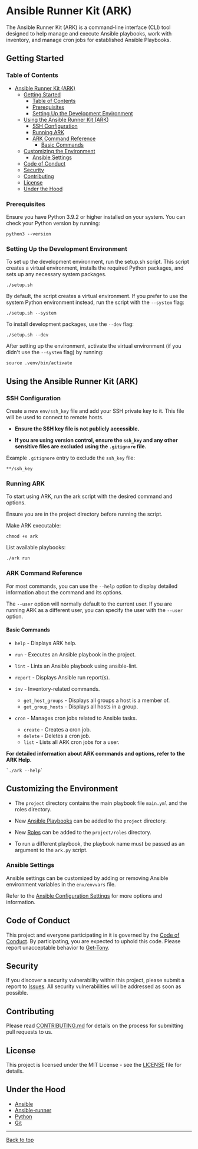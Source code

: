 # Ansible Runner Kit (ARK)

The Ansible Runner Kit (ARK) is a command-line interface (CLI) tool designed to help manage and execute Ansible playbooks, work with inventory, and manage cron jobs for established Ansible Playbooks.

## Getting Started

### Table of Contents

- [Ansible Runner Kit (ARK)](#ansible-runner-kit-ark)
  - [Getting Started](#getting-started)
    - [Table of Contents](#table-of-contents)
    - [Prerequisites](#prerequisites)
    - [Setting Up the Development Environment](#setting-up-the-development-environment)
  - [Using the Ansible Runner Kit (ARK)](#using-the-ansible-runner-kit-ark)
    - [SSH Configuration](#ssh-configuration)
    - [Running ARK](#running-ark)
    - [ARK Command Reference](#ark-command-reference)
      - [Basic Commands](#basic-commands)
  - [Customizing the Environment](#customizing-the-environment)
    - [Ansible Settings](#ansible-settings)
  - [Code of Conduct](#code-of-conduct)
  - [Security](#security)
  - [Contributing](#contributing)
  - [License](#license)
  - [Under the Hood](#under-the-hood)

### Prerequisites

Ensure you have Python 3.9.2 or higher installed on your system. You can check your Python version by running:

    python3 --version

### Setting Up the Development Environment

To set up the development environment, run the setup.sh script. This script creates a virtual environment, installs the required Python packages, and sets up any necessary system packages.

    ./setup.sh

By default, the script creates a virtual environment. If you prefer to use the system Python environment instead, run the script with the `--system` flag:

    ./setup.sh --system

To install development packages, use the `--dev` flag:

    ./setup.sh --dev

After setting up the environment, activate the virtual environment (if you didn't use the `--system` flag) by running:

    source .venv/bin/activate

## Using the Ansible Runner Kit (ARK)

### SSH Configuration

Create a new `env/ssh_key` file and add your SSH private key to it. This file will be used to connect to remote hosts.

- **Ensure the SSH key file is not publicly accessible.**

- **If you are using version control, ensure the `ssh_key` and any other sensitive files are excluded using the `.gitignore` file.**

Example `.gitignore` entry to exclude the `ssh_key` file:

    **/ssh_key

### Running ARK

To start using ARK, run the ark script with the desired command and options.

Ensure you are in the project directory before running the script.

Make ARK executable:

    chmod +x ark

List available playbooks:

    ./ark run

### ARK Command Reference

For most commands, you can use the `--help` option to display detailed information about the command and its options.

The `--user` option will normally default to the current user. If you are running ARK as a different user, you can specify the user with the `--user` option.

#### Basic Commands

- `help` - Displays ARK help.

- `run` - Executes an Ansible playbook in the project.
- `lint` - Lints an Ansible playbook using ansible-lint.
- `report` - Displays Ansible run report(s).
- `inv` - Inventory-related commands.
  - `get_host_groups` - Displays all groups a host is a member of.
  - `get_group_hosts` - Displays all hosts in a group.
- `cron` - Manages cron jobs related to Ansible tasks.
  - `create` - Creates a cron job.
  - `delete` - Deletes a cron job.
  - `list` - Lists all ARK cron jobs for a user.

**For detailed information about ARK commands and options, refer to the ARK Help.**

    `./ark --help`

## Customizing the Environment

- The `project` directory contains the main playbook file `main.yml` and the roles directory.

- New [Ansible Playbooks](https://docs.ansible.com/ansible/latest/user_guide/playbooks_intro.html) can be added to the `project` directory.

- New [Roles](https://docs.ansible.com/ansible/latest/user_guide/playbooks_reuse_roles.html) can be added to the `project/roles` directory.

- To run a different playbook, the playbook name must be passed as an argument to the `ark.py` script.

### Ansible Settings

Ansible settings can be customized by adding or removing Ansible environment variables in the `env/envvars` file.

Refer to the [Ansible Configuration Settings](https://docs.ansible.com/ansible/latest/reference_appendices/config.html) for more options and information.

## Code of Conduct

This project and everyone participating in it is governed by the [Code of Conduct](CODE_OF_CONDUCT.md). By participating, you are expected to uphold this code. Please report unacceptable behavior to [Get-Tony](https://github.com/Get-Tony).

## Security

If you discover a security vulnerability within this project, please submit a report to [Issues](https://github.com/Get-Tony/ansible_runner_kit/issues/new/choose). All security vulnerabilities will be addressed as soon as possible.

## Contributing

Please read [CONTRIBUTING.md](CONTRIBUTING.md) for details on the process for submitting pull requests to us.

## License

This project is licensed under the MIT License - see the [LICENSE](LICENSE) file for details.

## Under the Hood

- [Ansible](https://www.ansible.com/)
- [Ansible-runner](https://ansible-runner.readthedocs.io/en/latest/)
- [Python](https://www.python.org/)
- [Git](https://git-scm.com/)

---

[Back to top](#ansible-runner-kit-ark)
